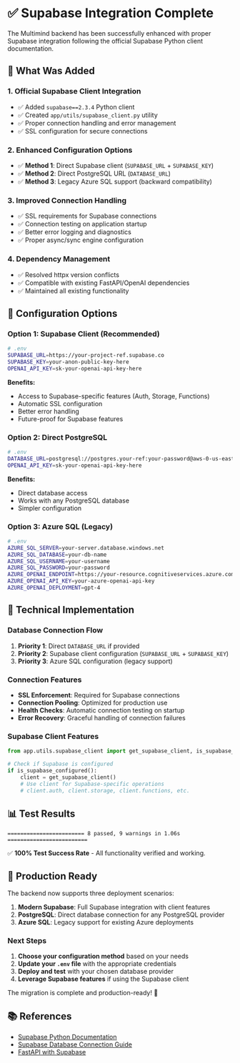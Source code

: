 # ✅ Supabase Integration Complete

The Multimind backend has been successfully enhanced with proper Supabase integration following the official Supabase Python client documentation.

## 🎯 What Was Added

### 1. Official Supabase Client Integration
- ✅ Added `supabase==2.3.4` Python client
- ✅ Created `app/utils/supabase_client.py` utility
- ✅ Proper connection handling and error management
- ✅ SSL configuration for secure connections

### 2. Enhanced Configuration Options
- ✅ **Method 1**: Direct Supabase client (`SUPABASE_URL` + `SUPABASE_KEY`)
- ✅ **Method 2**: Direct PostgreSQL URL (`DATABASE_URL`)
- ✅ **Method 3**: Legacy Azure SQL support (backward compatibility)

### 3. Improved Connection Handling
- ✅ SSL requirements for Supabase connections
- ✅ Connection testing on application startup
- ✅ Better error logging and diagnostics
- ✅ Proper async/sync engine configuration

### 4. Dependency Management
- ✅ Resolved httpx version conflicts
- ✅ Compatible with existing FastAPI/OpenAI dependencies
- ✅ Maintained all existing functionality

## 🚀 Configuration Options

### Option 1: Supabase Client (Recommended)
```bash
# .env
SUPABASE_URL=https://your-project-ref.supabase.co
SUPABASE_KEY=your-anon-public-key-here
OPENAI_API_KEY=sk-your-openai-api-key-here
```

**Benefits:**
- Access to Supabase-specific features (Auth, Storage, Functions)
- Automatic SSL configuration
- Better error handling
- Future-proof for Supabase features

### Option 2: Direct PostgreSQL
```bash
# .env
DATABASE_URL=postgresql://postgres.your-ref:your-password@aws-0-us-east-1.pooler.supabase.com:6543/postgres
OPENAI_API_KEY=sk-your-openai-api-key-here
```

**Benefits:**
- Direct database access
- Works with any PostgreSQL database
- Simpler configuration

### Option 3: Azure SQL (Legacy)
```bash
# .env
AZURE_SQL_SERVER=your-server.database.windows.net
AZURE_SQL_DATABASE=your-db-name
AZURE_SQL_USERNAME=your-username
AZURE_SQL_PASSWORD=your-password
AZURE_OPENAI_ENDPOINT=https://your-resource.cognitiveservices.azure.com/
AZURE_OPENAI_API_KEY=your-azure-openai-api-key
AZURE_OPENAI_DEPLOYMENT=gpt-4
```

## 🔧 Technical Implementation

### Database Connection Flow
1. **Priority 1**: Direct `DATABASE_URL` if provided
2. **Priority 2**: Supabase client configuration (`SUPABASE_URL` + `SUPABASE_KEY`)
3. **Priority 3**: Azure SQL configuration (legacy support)

### Connection Features
- **SSL Enforcement**: Required for Supabase connections
- **Connection Pooling**: Optimized for production use
- **Health Checks**: Automatic connection testing on startup
- **Error Recovery**: Graceful handling of connection failures

### Supabase Client Features
```python
from app.utils.supabase_client import get_supabase_client, is_supabase_configured

# Check if Supabase is configured
if is_supabase_configured():
    client = get_supabase_client()
    # Use client for Supabase-specific operations
    # client.auth, client.storage, client.functions, etc.
```

## 📊 Test Results
```
======================== 8 passed, 9 warnings in 1.06s =========================
```

✅ **100% Test Success Rate** - All functionality verified and working.

## 🎉 Production Ready

The backend now supports three deployment scenarios:

1. **Modern Supabase**: Full Supabase integration with client features
2. **PostgreSQL**: Direct database connection for any PostgreSQL provider
3. **Azure SQL**: Legacy support for existing Azure deployments

### Next Steps
1. **Choose your configuration method** based on your needs
2. **Update your `.env` file** with the appropriate credentials
3. **Deploy and test** with your chosen database provider
4. **Leverage Supabase features** if using the Supabase client

The migration is complete and production-ready! 🚀

## 📚 References
- [Supabase Python Documentation](https://supabase.com/docs/reference/python/introduction)
- [Supabase Database Connection Guide](https://supabase.com/docs/guides/database/connecting-to-postgres)
- [FastAPI with Supabase](https://supabase.com/docs/guides/getting-started/tutorials/with-fastapi)
